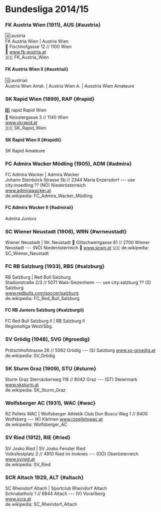 
<!--

#######################
# Bundesliga 2014/15
#
# - 10 Teams

try a new alternative format using markdown
 - two flavors? - list and table (table practical, possible ??)

  format:
- ignore headings w/ level one and two
  are used for comments (to structure list)

-  sub team - use h+1 e.g. h4
-  first line is for alternative names

 use (three)  ---   for (visible) end of lines comments (get printed in document)


allow  ; or || or :: as record/line separators
  use  = or * or    for alternatives (do NOT use | - ??? why? why not?)
  
  use * or   only for official language alternatives e.g. french and flemish e.g for brussels * br..
  
  -- find another symbol/symbols ??? any candidates ?? ()
  
   allow de.wikipedia:  short format emoji e.g. :de:

 -->



# Bundesliga 2014/15


<!--
  use note: w/o comment ??
  
 note: use three letter codes from bundesliga.at
 -->



### FK Austria Wien  (1911),  AUS   {#austria}

:id: austria  
FK Austria Wien | Austria Wien  
:bus: Fischhofgasse 12 // 1100 Wien  
:link: www.fk-austria.at    
:de: FK_Austria_Wien

#### FK Austria Wien II     {#austriaii}

:id: austriaii  
Austria Wien Amat. | Austria Wien A. | Ausstria Wien Amateure


### SK Rapid Wien (1899), RAP    {#rapid}

:hash: rapid
Rapid Wien  
:bus: Keisslergasse 3 // 1140 Wien   
www.skrapid.at                 
:de: SK_Rapid_Wien

#### SK Rapid Wien II  {#rapidii}

SK Rapid Amateure


### FC Admira Wacker Mödling (1905), ADM   {#admira}

FC Admira Wacker | Admira Wacker   
Johann Steinböck Strasse 5b // 2344 Maria Enzersdorf       --- use city:moedling ??  (NÖ) Niederösterreich   
www.admirawacker.at    
de.wikipedia: FC_Admira_Wacker_Mödling

####  FC Admira Wacker II  {#admiraii}

Admira Juniors


### SC Wiener Neustadt  (1908), WRN  {#wrneustadt}

Wiener Neustadt | Wr. Neustadt
:bus: Giltschwertgasse 81 // 2700 Wiener Neustadt     --- (NÖ) Niederösterreich
:link: www.scwn.at
:de: de.wikipedia: SC_Wiener_Neustadt


### FC RB Salzburg  (1933), RBS   {#salzburg}

RB Salzburg | Red Bull Salzburg  
Stadionstraße 2/3 // 5071 Wals-Siezenheim     ---  use city:salzburg  ??   (S) Salzburg   
www.redbulls.com/soccer/salzburg   
de.wikipedia: FC_Red_Bull_Salzburg

#### FC RB Juniors Salzburg  {#salzburgii}

FC Red Bull Salzburg II | RB Salzburg II  
Regionalliga West/Sbg.



### SV Grödig (1948), SVG   {#groedig}

Prötschhofstrasse 26 // 5082 Grödig      --- (S) Salzburg
www.sv-groedig.at  
de.wikipedia: SV_Grödig


### SK Sturm Graz (1909), STU   {#sturm}

Sturm Graz
Sternäckerweg 118 // 8042 Graz         --- (ST) Steiermark
www.sksturm.at  
de.wikipedia: SK_Sturm_Graz


### Wolfsberger AC (1931), WAC  {#wac}

RZ Pellets WAC | Wolfsberger Athletik Club
Don Bosco Weg 1 // 9400 Wolfsberg        --- (K) Kärtnen
www.rzpelletswac.at  
de.wikipedia: Wolfsberger_AC


### SV Ried  (1912), RIE  {#ried}

SV Josko Ried | SV Josko Fenster Ried  
Volksfestplatz 2 // 4910 Ried im Innkreis   --- (OÖ) Oberösterreich  
www.svried.at   
de.wikipedia: SV_Ried


### SCR Altach 1929, ALT  {#altach}

SC Rheindorf Altach | Sportclub Rheindorf Altach    
Schnabelholz 1 // 6844 Altach       --- (V) Vorarlberg     
www.scra.at   
de.wikipedia: SC_Rheindorf_Altach


<!--
 # note:
 #  2014/15
 #   ++   SCR Altach
 #   --   FC Wacker Innsbruck
 #  2013/14
 #   ++   SV Grödig
 #   --   SV Mattersburg
-->
